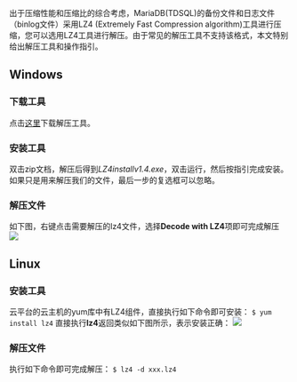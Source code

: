 出于压缩性能和压缩比的综合考虑，MariaDB(TDSQL)的备份文件和日志文件（binlog文件）采用LZ4 (Extremely Fast Compression algorithm)工具进行压缩，您可以选用LZ4工具进行解压。由于常见的解压工具不支持该格式，本文特别给出解压工具和操作指引。

## Windows
### 下载工具
点击[这里](http://imgcache.tcecqpoc.fsphere.cn/image/mccdn.qcloud.com/static/archive/b20514551ff6887a136c63b4808f9f22/LZ4_install_v1.4.zip)下载解压工具。
### 安装工具
双击zip文档，解压后得到*LZ4installv1.4.exe*，双击运行，然后按指引完成安装。
如果只是用来解压我们的文件，最后一步的复选框可以忽略。
### 解压文件
如下图，右键点击需要解压的lz4文件，选择**Decode with LZ4**项即可完成解压
![](http://imgcache.tcecqpoc.fsphere.cn/image/mccdn.qcloud.com/static/img/add13eb42359b33e5695c3da42bbce97/add13eb42359.png)

## Linux
### 安装工具
云平台的云主机的yum库中有LZ4组件，直接执行如下命令即可安装：
`$ yum install lz4`
直接执行**lz4**返回类似如下图所示，表示安装正确：
![](http://imgcache.tcecqpoc.fsphere.cn/image/mccdn.qcloud.com/static/img/c3850df767705f8a454299c00cdc937d/c3850df76770.png)

### 解压文件
执行如下命令即可完成解压：
`$ lz4 -d xxx.lz4`